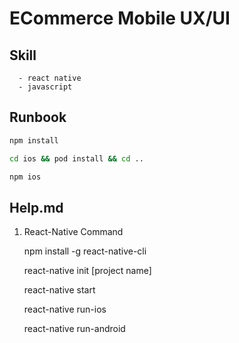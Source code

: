# ECommerce Mobile UX/UI

## Skill

```
  - react native
  - javascript
```

## Runbook

```bash
npm install
```

```bash
cd ios && pod install && cd ..
```

```bash
npm ios
```

## Help.md

1. React-Native Command

   npm install -g react-native-cli

   react-native init [project name]

   react-native start

   react-native run-ios

   react-native run-android 

